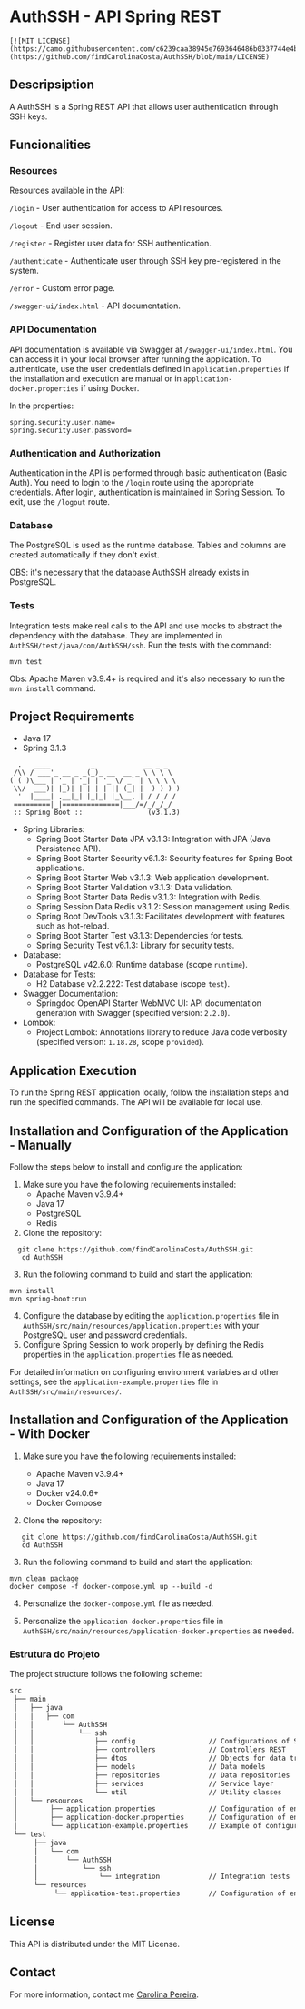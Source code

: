 # AuthSSH - API Spring REST

    [![MIT LICENSE](https://camo.githubusercontent.com/c6239caa38945e7693646486b0337744e4bd84d52807a7a1756d596a0e13676a/68747470733a2f2f696d672e736869656c64732e696f2f6769746875622f6c6963656e73652f65617379626173652f65617379626173652d7265616374)](https://github.com/findCarolinaCosta/AuthSSH/blob/main/LICENSE)

## Descripsiption

A AuthSSH is a Spring REST API that allows user authentication through SSH keys.

## Funcionalities

### Resources

Resources available in the API:

`/login` - User authentication for access to API resources.

`/logout` - End user session.

`/register` - Register user data for SSH authentication.

`/authenticate` - Authenticate user through SSH key pre-registered in the system.

`/error` - Custom error page.

`/swagger-ui/index.html` - API documentation.

### API Documentation

API documentation is available via Swagger at `/swagger-ui/index.html`. You can access it
in your local browser after running the application. To authenticate, use the user
credentials defined in `application.properties` if the installation and execution are manual
or in `application-docker.properties` if using Docker.

In the properties:

``` text
spring.security.user.name=
spring.security.user.password=
```

### Authentication and Authorization

Authentication in the API is performed through basic authentication (Basic Auth). You need to
login to the `/login` route using the appropriate credentials. After login, authentication is
maintained in Spring Session. To exit, use the `/logout` route.

### Database

The PostgreSQL is used as the runtime database. Tables and columns are created automatically if
they don't exist.

OBS: it's necessary that the database AuthSSH already exists in PostgreSQL.

### Tests

Integration tests make real calls to the API and use mocks to abstract the dependency with the
database. They are implemented in `AuthSSH/test/java/com/AuthSSH/ssh`. Run the tests with the
command:

``` shell
mvn test
```

Obs: Apache Maven v3.9.4+ is required and it's also necessary to run the `mvn install` command.

## Project Requirements

- Java 17
- Spring 3.1.3

``` text
  .   ____          _            __ _ _
 /\\ / ___'_ __ _ _(_)_ __  __ _ \ \ \ \
( ( )\___ | '_ | '_| | '_ \/ _` | \ \ \ \
 \\/  ___)| |_)| | | | | || (_| |  ) ) ) )
  '  |____| .__|_| |_|_| |_\__, | / / / /
 =========|_|==============|___/=/_/_/_/
 :: Spring Boot ::                (v3.1.3)
```

- Spring Libraries:
    - Spring Boot Starter Data JPA v3.1.3: Integration with JPA (Java Persistence API).
    - Spring Boot Starter Security v6.1.3: Security features for Spring Boot applications.
    - Spring Boot Starter Web v3.1.3: Web application development.
    - Spring Boot Starter Validation v3.1.3: Data validation.
    - Spring Boot Starter Data Redis v3.1.3: Integration with Redis.
    - Spring Session Data Redis v3.1.2: Session management using Redis.
    - Spring Boot DevTools v3.1.3: Facilitates development with features such as hot-reload.
    - Spring Boot Starter Test v3.1.3: Dependencies for tests.
    - Spring Security Test v6.1.3: Library for security tests.
- Database:
    - PostgreSQL v42.6.0: Runtime database (scope `runtime`).
- Database for Tests:
    - H2 Database v2.2.222: Test database (scope `test`).
- Swagger Documentation:
    - Springdoc OpenAPI Starter WebMVC UI: API documentation generation with Swagger (specified
      version: `2.2.0`).
- Lombok:
    - Project Lombok: Annotations library to reduce Java code verbosity (specified version:
      `1.18.28`, scope `provided`).

## Application Execution

To run the Spring REST application locally, follow the installation steps and run the specified
commands. The API will be available for local use.

## Installation and Configuration of the Application - Manually

Follow the steps below to install and configure the application:

1. Make sure you have the following requirements installed:
    - Apache Maven v3.9.4+
    - Java 17
    - PostgreSQL
    - Redis
2. Clone the repository:

``` shell
  git clone https://github.com/findCarolinaCosta/AuthSSH.git
   cd AuthSSH
```

3. Run the following command to build and start the application:

``` shell
mvn install 
mvn spring-boot:run
```

4. Configure the database by editing the `application.properties` file in
   `AuthSSH/src/main/resources/application.properties` with your PostgreSQL user and password
   credentials.
5. Configure Spring Session to work properly by defining the Redis properties in the
   `application.properties` file as needed.

For detailed information on configuring environment variables and other settings, see the
`application-example.properties` file in `AuthSSH/src/main/resources/`.

## Installation and Configuration of the Application - With Docker

1. Make sure you have the following requirements installed:
    - Apache Maven v3.9.4+
    - Java 17
    - Docker v24.0.6+
    - Docker Compose

2. Clone the repository:

```shell
   git clone https://github.com/findCarolinaCosta/AuthSSH.git
   cd AuthSSH
```

3. Run the following command to build and start the application:

``` shell 
mvn clean package
docker compose -f docker-compose.yml up --build -d
```

4. Personalize the `docker-compose.yml` file as needed.

5. Personalize the `application-docker.properties` file
   in `AuthSSH/src/main/resources/application-docker.properties` as needed.

### Estrutura do Projeto

The project structure follows the following scheme:

``` markdown
src
 ├── main
 │   ├── java
 │   │   ├── com
 │   │       └── AuthSSH
 │   │           └── ssh
 │   │               ├── config                  // Configurations of SSH and security
 │   │               ├── controllers             // Controllers REST
 │   │               ├── dtos                    // Objects for data transfer (DTOs)
 │   │               ├── models                  // Data models
 │   │               ├── repositories            // Data repositories
 │   │               ├── services                // Service layer
 │   │               └── util                    // Utility classes
 │   └── resources
 │        ├── application.properties             // Configuration of environment variables
 │        ├── application-docker.properties      // Configuration of environment variables for Docker
 │        └── application-example.properties     // Example of configuration of environment variables
 └── test
      ├── java
      │   └── com
      │       └── AuthSSH
      │           └── ssh
      │               └── integration            // Integration tests
      └── resources
           └── application-test.properties       // Configuration of environment variables for tests
```

## License

This API is distributed under the MIT License.

## Contact

For more information, contact me [Carolina Pereira](www.linkedin.com/in/carolinapereiradev).
